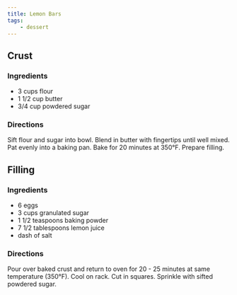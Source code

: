```yaml
---
title: Lemon Bars
tags:
    - dessert
---
```


## Crust

### Ingredients

- 3 cups flour
- 1 1/2 cup butter
- 3/4 cup powdered sugar
  
### Directions

Sift flour and sugar into bowl. Blend in butter with fingertips until well mixed. Pat evenly into a baking pan. Bake for 20 minutes at 350&deg;F. Prepare filling.

## Filling

### Ingredients

- 6 eggs
- 3 cups granulated sugar
- 1 1/2 teaspoons baking powder
- 7 1/2 tablespoons lemon juice
- dash of salt

### Directions

Pour over baked crust and return to oven for 20 - 25 minutes at same temperature (350&deg;F).
Cool on rack. Cut in squares. Sprinkle with sifted powdered sugar.
